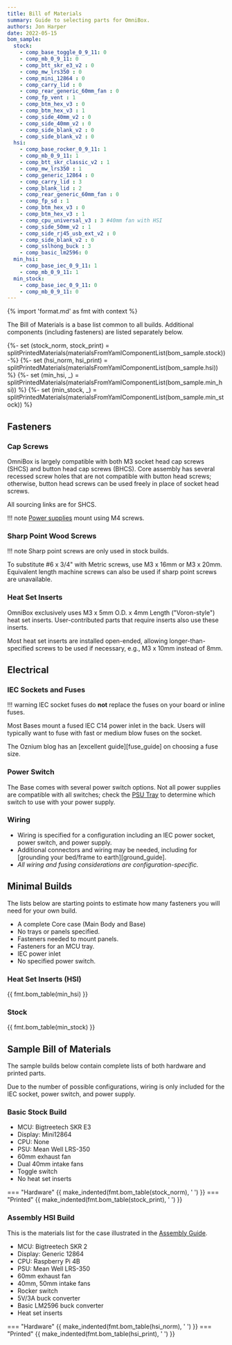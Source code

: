 ```yaml
---
title: Bill of Materials
summary: Guide to selecting parts for OmniBox.
authors: Jon Harper
date: 2022-05-15
bom_sample:
  stock: 
    - comp_base_toggle_0_9_11: 0
    - comp_mb_0_9_11: 0
    - comp_btt_skr_e3_v2 : 0
    - comp_mw_lrs350 : 0
    - comp_mini_12864 : 0
    - comp_carry_lid : 0
    - comp_rear_generic_60mm_fan : 0
    - comp_fp_vent : 1
    - comp_btm_hex_v3 : 0
    - comp_btm_hex_v3 : 1
    - comp_side_40mm_v2 : 0
    - comp_side_40mm_v2 : 0
    - comp_side_blank_v2 : 0
    - comp_side_blank_v2 : 0
  hsi:
    - comp_base_rocker_0_9_11: 1
    - comp_mb_0_9_11: 1
    - comp_btt_skr_classic_v2 : 1
    - comp_mw_lrs350 : 1
    - comp_generic_12864 : 0
    - comp_carry_lid : 3
    - comp_blank_lid : 2
    - comp_rear_generic_60mm_fan : 0
    - comp_fp_sd : 1
    - comp_btm_hex_v3 : 0
    - comp_btm_hex_v3 : 1
    - comp_cpu_universal_v3 : 3 #40mm fan with HSI
    - comp_side_50mm_v2 : 1
    - comp_side_rj45_usb_ext_v2 : 0
    - comp_side_blank_v2 : 0
    - comp_sslhong_buck : 3
    - comp_basic_lm2596: 0
  min_hsi:
    - comp_base_iec_0_9_11: 1
    - comp_mb_0_9_11: 1
  min_stock:
    - comp_base_iec_0_9_11: 0
    - comp_mb_0_9_11: 0
---
```


{% import 'format.md' as fmt with context %}

The Bill of Materials is a base list common to all builds. Additional components (including fasteners) are listed separately below.

{%- set (stock_norm, stock_print) = splitPrintedMaterials(materialsFromYamlComponentList(bom_sample.stock)) -%}
{%- set (hsi_norm, hsi_print) = splitPrintedMaterials(materialsFromYamlComponentList(bom_sample.hsi)) %}
{%- set (min_hsi, _) = splitPrintedMaterials(materialsFromYamlComponentList(bom_sample.min_hsi)) %}
{%- set (min_stock, _) = splitPrintedMaterials(materialsFromYamlComponentList(bom_sample.min_stock)) %}

## Fasteners

### Cap Screws

OmniBox is largely compatible with both M3 socket head cap screws (SHCS) and button head cap screws (BHCS). Core assembly
has several recessed screw holes that are not compatible with button head screws; otherwise, button head screws can be used
freely in place of socket head screws.

All sourcing links are for SHCS.

!!! note
    [Power supplies][psu] mount using M4 screws.

### Sharp Point Wood Screws

!!! note 
    Sharp point screws are only used in stock builds.

To substitute #6 x 3/4" with Metric screws, use M3 x 16mm or M3 x 20mm. Equivalent length machine screws can also be used if sharp point screws are unavailable.

### Heat Set Inserts

OmniBox exclusively uses M3 x 5mm O.D. x 4mm Length ("Voron-style") heat set inserts. User-contributed parts that require inserts also use these inserts.

Most heat set inserts are installed open-ended, allowing longer-than-specified screws to be used if necessary, e.g., M3 x 10mm instead of 8mm.

## Electrical

### IEC Sockets and Fuses
!!! warning
    IEC socket fuses do **not** replace the fuses on your board or inline fuses.

Most Bases mount a fused IEC C14 power inlet in the back. Users will typically want to fuse with fast or medium blow
fuses on the socket. 

The Oznium blog has an [excellent guide][fuse_guide] on choosing a fuse size.

### Power Switch

The Base comes with several power switch options. Not all power supplies are compatible with all switches; check the
[PSU Tray][psu] to determine which switch to use with your power supply.

### Wiring

- Wiring is specified for a configuration including an IEC power socket, power switch, and power supply.
- Additional connectors and wiring may be needed, including for [grounding your bed/frame to earth][ground_guide].
- *All wiring and fusing considerations are configuration-specific.*

## Minimal Builds

The lists below are starting points to estimate how many fasteners you will need for your own build.

- A complete Core case (Main Body and Base)
- No trays or panels specified.
- Fasteners needed to mount panels.
- Fasteners for an MCU tray.
- IEC power inlet
- No specified power switch.

### Heat Set Inserts (HSI)

{{ fmt.bom_table(min_hsi) }}

### Stock

{{ fmt.bom_table(min_stock) }}

## Sample Bill of Materials

The sample builds below contain complete lists of both hardware and printed parts.

Due to the number of possible configurations, wiring is only included for the IEC socket,
power switch, and power supply.

### Basic Stock Build

- MCU: Bigtreetech SKR E3
- Display: Mini12864
- CPU: None
- PSU: Mean Well LRS-350
- 60mm exhaust fan
- Dual 40mm intake fans
- Toggle switch
- No heat set inserts

=== "Hardware"
{{ make_indented(fmt.bom_table(stock_norm), '    ') }}
=== "Printed"
{{ make_indented(fmt.bom_table(stock_print), '    ') }}

### Assembly HSI Build

This is the materials list for the case illustrated in the [Assembly Guide][assembly].

- MCU: Bigtreetech SKR 2
- Display: Generic 12864
- CPU: Raspberry Pi 4B
- PSU: Mean Well LRS-350
- 60mm exhaust fan
- 40mm, 50mm intake fans
- Rocker switch
- 5V/3A buck converter
- Basic LM2596 buck converter
- Heat set inserts

=== "Hardware"
{{ make_indented(fmt.bom_table(hsi_norm), '    ') }}
=== "Printed"
{{ make_indented(fmt.bom_table(hsi_print), '    ') }}

[support]:          support/index.md    "Overview of supported parts"
[mcu]:              support/mcu.md      "List of supported MCUs"
[psu]:              support/psu.md      "List of supported power supplies"
[display]:          support/display.md  "List of supported Displays"
[support_cpu]:      support/cpu.md      "List of supported SoC CPUs"
[lower_bay]:        support/lower_bay.md "List of supported lower bay components"
[panel_mount]:      support/panel_mounts.md "Panel mount overview"
[assembly]:         assembly/index.md   "Assembly documentation"

